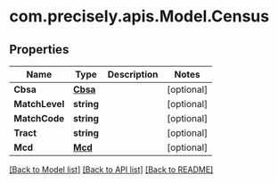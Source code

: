 
# com.precisely.apis.Model.Census

## Properties

Name | Type | Description | Notes
------------ | ------------- | ------------- | -------------
**Cbsa** | [**Cbsa**](Cbsa.md) |  | [optional] 
**MatchLevel** | **string** |  | [optional] 
**MatchCode** | **string** |  | [optional] 
**Tract** | **string** |  | [optional] 
**Mcd** | [**Mcd**](Mcd.md) |  | [optional] 

[[Back to Model list]](../README.md#documentation-for-models)
[[Back to API list]](../README.md#documentation-for-api-endpoints)
[[Back to README]](../README.md)

